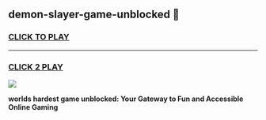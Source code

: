 
## demon-slayer-game-unblocked 👋
<h3>
<a href="https://premium.freeplayer.one?title=demon-slayer-game-unblocked&ref=14F">CLICK TO PLAY</a></h3>
<hr>

<h3>
<a href="https://premium.freeplayer.one?title=demon-slayer-game-unblocked&ref=14F">CLICK 2 PLAY</a>
  
</h3>

<a href="https://premium.freeplayer.one?title=demon-slayer-game-unblocked&ref=12F/"><img src="https://clearcache.store/games.png"></a>


**worlds hardest game unblocked: Your Gateway to Fun and Accessible Online Gaming**
